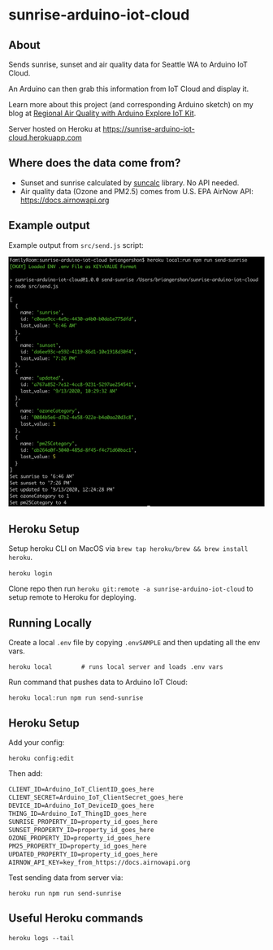 # sunrise-arduino-iot-cloud

## About

Sends sunrise, sunset and air quality data for Seattle WA to Arduino IoT Cloud.

An Arduino can then grab this information from IoT Cloud and display it.

Learn more about this project (and corresponding Arduino sketch) on my blog at [Regional Air Quality with Arduino Explore IoT Kit](https://www.briangershon.com/blog/arduino-iot-explore-kit-getting-started-air-quality-sunrise-sunset/).

Server hosted on Heroku at <https://sunrise-arduino-iot-cloud.herokuapp.com>

## Where does the data come from?

- Sunset and sunrise calculated by [suncalc](https://github.com/mourner/suncalc) library. No API needed.
- Air quality data (Ozone and PM2.5) comes from U.S. EPA AirNow API: <https://docs.airnowapi.org>

## Example output

Example output from `src/send.js` script:

![Example output from send.js script](update-properties-from-node.png)

## Heroku Setup

Setup heroku CLI on MacOS via `brew tap heroku/brew && brew install heroku`.

`heroku login`

Clone repo then run `heroku git:remote -a sunrise-arduino-iot-cloud` to setup remote to Heroku for deploying.

## Running Locally

Create a local `.env` file by copying `.envSAMPLE` and then updating all the env vars.

    heroku local        # runs local server and loads .env vars

Run command that pushes data to Arduino IoT Cloud:

    heroku local:run npm run send-sunrise

## Heroku Setup

Add your config:

    heroku config:edit

Then add:

```
CLIENT_ID=Arduino_IoT_ClientID_goes_here
CLIENT_SECRET=Arduino_IoT_ClientSecret_goes_here
DEVICE_ID=Arduino_IoT_DeviceID_goes_here
THING_ID=Arduino_IoT_ThingID_goes_here
SUNRISE_PROPERTY_ID=property_id_goes_here
SUNSET_PROPERTY_ID=property_id_goes_here
OZONE_PROPERTY_ID=property_id_goes_here
PM25_PROPERTY_ID=property_id_goes_here
UPDATED_PROPERTY_ID=property_id_goes_here
AIRNOW_API_KEY=key_from_https://docs.airnowapi.org
```

Test sending data from server via:

    heroku run npm run send-sunrise

## Useful Heroku commands

    heroku logs --tail
